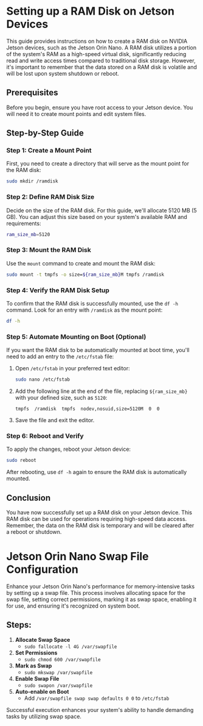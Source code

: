# Setting up a RAM Disk on Jetson Devices

This guide provides instructions on how to create a RAM disk on NVIDIA Jetson devices, such as the Jetson Orin Nano. A RAM disk utilizes a portion of the system's RAM as a high-speed virtual disk, significantly reducing read and write access times compared to traditional disk storage. However, it's important to remember that the data stored on a RAM disk is volatile and will be lost upon system shutdown or reboot.

## Prerequisites

Before you begin, ensure you have root access to your Jetson device. You will need it to create mount points and edit system files.

## Step-by-Step Guide

### Step 1: Create a Mount Point

First, you need to create a directory that will serve as the mount point for the RAM disk:

```bash
sudo mkdir /ramdisk
```

### Step 2: Define RAM Disk Size

Decide on the size of the RAM disk. For this guide, we'll allocate 5120 MB (5 GB). You can adjust this size based on your system's available RAM and requirements:

```bash
ram_size_mb=5120
```

### Step 3: Mount the RAM Disk

Use the `mount` command to create and mount the RAM disk:

```bash
sudo mount -t tmpfs -o size=${ram_size_mb}M tmpfs /ramdisk
```

### Step 4: Verify the RAM Disk Setup

To confirm that the RAM disk is successfully mounted, use the `df -h` command. Look for an entry with `/ramdisk` as the mount point:

```bash
df -h
```

### Step 5: Automate Mounting on Boot (Optional)

If you want the RAM disk to be automatically mounted at boot time, you'll need to add an entry to the `/etc/fstab` file:

1. Open `/etc/fstab` in your preferred text editor:

    ```bash
    sudo nano /etc/fstab
    ```

2. Add the following line at the end of the file, replacing `${ram_size_mb}` with your defined size, such as `5120`:

    ```
    tmpfs  /ramdisk  tmpfs  nodev,nosuid,size=5120M  0  0
    ```

3. Save the file and exit the editor.

### Step 6: Reboot and Verify

To apply the changes, reboot your Jetson device:

```bash
sudo reboot
```

After rebooting, use `df -h` again to ensure the RAM disk is automatically mounted.

## Conclusion

You have now successfully set up a RAM disk on your Jetson device. This RAM disk can be used for operations requiring high-speed data access. Remember, the data on the RAM disk is temporary and will be cleared after a reboot or shutdown.


# Jetson Orin Nano Swap File Configuration

Enhance your Jetson Orin Nano's performance for memory-intensive tasks by setting up a swap file. This process involves allocating space for the swap file, setting correct permissions, marking it as swap space, enabling it for use, and ensuring it's recognized on system boot.

## Steps:

1. **Allocate Swap Space**
   - `sudo fallocate -l 4G /var/swapfile`
2. **Set Permissions**
   - `sudo chmod 600 /var/swapfile`
3. **Mark as Swap**
   - `sudo mkswap /var/swapfile`
4. **Enable Swap File**
   - `sudo swapon /var/swapfile`
5. **Auto-enable on Boot**
   - Add `/var/swapfile swap swap defaults 0 0` to `/etc/fstab`

Successful execution enhances your system's ability to handle demanding tasks by utilizing swap space.

